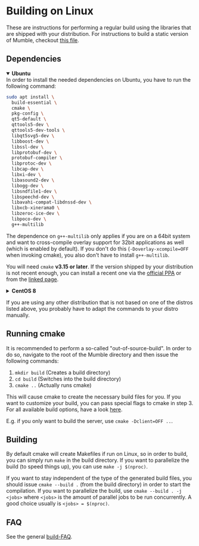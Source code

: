 # Building on Linux

These are instructions for performing a regular build using the libraries that are shipped with your distribution. For instructions to build a static
version of Mumble, checkout [this file](build_static.md).

## Dependencies

<details open>
  <summary><b>Ubuntu</b></summary>
In order to install the needed dependencies on Ubuntu, you have to run the following command:
  
```bash
sudo apt install \
  build-essential \
  cmake \
  pkg-config \
  qt5-default \
  qttools5-dev \
  qttools5-dev-tools \
  libqt5svg5-dev \
  libboost-dev \
  libssl-dev \
  libprotobuf-dev \
  protobuf-compiler \
  libprotoc-dev \
  libcap-dev \
  libxi-dev \
  libasound2-dev \
  libogg-dev \
  libsndfile1-dev \
  libspeechd-dev \
  libavahi-compat-libdnssd-dev \
  libxcb-xinerama0 \
  libzeroc-ice-dev \
  libpoco-dev \
  g++-multilib
```

The dependence on `g++-multilib` only applies if you are on a 64bit system and want to cross-compile overlay support for 32bit applications as well
(which is enabled by default). If you don't do this (`-Doverlay-xcompile=OFF` when invoking cmake), you also don't have to install `g++-multilib`.

You will need `cmake` **v3.15 or later**. If the version shipped by your distribution is not recent enough, you can install a recent one via the
[official PPA](https://apt.kitware.com/) or from the [linked page](https://cmake.org/download/).
</details>


<details>
  <summary><b>CentOS 8</b></summary>
 In order to install the needed dependencies on Cent OS 8, you have to run the following command:
  
```bash
sudo dnf -y install epel-release
sudo dnf config-manager --set-enabled PowerTools
sudo dnf group install "Development Tools"
sudo dnf install https://zeroc.com/download/ice/3.7/el8/ice-repo-3.7.el8.noarch.rpm
sudo dnf install libice-c++-devel libice3.7-c++
sudo dnf install \
qt5-devel \
qt5-qtsvg-devel  \
openssl-devel \
protobuf-devel \
libsndfile-devel \
libXi-devel \
libXext-devel \
speech-dispatcher-devel \
avahi-compat-libdns_sd-devel \
alsa-lib-devel \
libICE-devel \
libogg-devel \
boost-devel \
libcap-devel \
poco-devel \
gcc-toolset-9-gcc-c++ 
```

You will need `cmake` **v3.15 or later**. You can install a recent one from the [linked page](https://cmake.org/download/).
</details>

If you are using any other distribution that is not based on one of the distros listed above, you probably have to adapt the commands to your distro manually.

## Running cmake

It is recommended to perform a so-called "out-of-source-build". In order to do so, navigate to the root of the Mumble directory and then issue the
following commands:
1. `mkdir build` (Creates a build directory)
2. `cd build` (Switches into the build directory)
3. `cmake ..` (Actually runs cmake)

This will cause cmake to create the necessary build files for you. If you want to customize your build, you can pass special flags to cmake in step 3.
For all available build options, have a look [here](cmake_options.md).

E.g. if you only want to build the server, use `cmake -Dclient=OFF ..`.


## Building

By default cmake will create Makefiles if run on Linux, so in order to build, you can simply run `make` in the build directory. If you want to
parallelize the build (to speed things up), you can use `make -j $(nproc)`.

If you want to stay independent of the type of the generated build files, you should issue `cmake --build .` (from the build directory) in order to
start the compilation. If you want to parallelize the build, use `cmake --build . -j <jobs>` where `<jobs>` is the amount of parallel jobs to be run
concurrently. A good choice usually is `<jobs> = $(nproc)`.


## FAQ

See the general [build-FAQ](faq.md).
